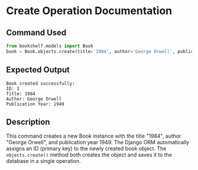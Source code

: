 # Create Operation Documentation

## Command Used
```python
from bookshelf.models import Book
book = Book.objects.create(title='1984', author='George Orwell', publication_year=1949)
```

## Expected Output
```
Book created successfully:
ID: 1
Title: 1984
Author: George Orwell
Publication Year: 1949
```

## Description
This command creates a new Book instance with the title "1984", author "George Orwell", and publication year 1949. The Django ORM automatically assigns an ID (primary key) to the newly created book object. The `objects.create()` method both creates the object and saves it to the database in a single operation.
